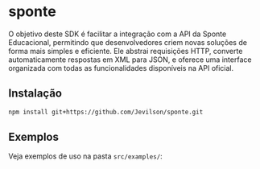 # sponte
O objetivo deste SDK é facilitar a integração com a API da Sponte Educacional, permitindo que desenvolvedores criem novas soluções de forma mais simples e eficiente. Ele abstrai requisições HTTP, converte automaticamente respostas em XML para JSON, e oferece uma interface organizada com todas as funcionalidades disponíveis na API oficial.

## Instalação

```bash
npm install git+https://github.com/Jevilson/sponte.git
```

## Exemplos

Veja exemplos de uso na pasta `src/examples/`:
